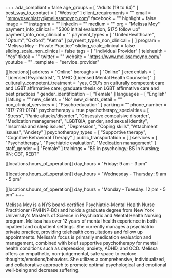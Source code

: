 +++
ada_compliant = false
age_groups = [ "Adults (19 to 64)" ]
best_way_to_contact = [ "Website" ]
client_requirements = ""
email = "mmoypsychiatry@melissamoynp.com"
facebook = ""
highlight = false
image = ""
instagram = ""
linkedin = ""
medium = ""
org = "Melissa Moy"
payment_info_clinical = "$300 initial evaluation, $175 follow up"
payment_info_non_clinical = ""
payment_types = [ "UnitedHealthcare", "Optum", "Oxford", "Aetna" ]
payment_types_non_clinical = [ ]
program = "Melissa Moy - Private Practice"
sliding_scale_clinical = false
sliding_scale_non_clinical = false
tags = [ "Individual Provider" ]
telehealth = "Yes"
tiktok = ""
twitter = ""
website = "https://www.melissamoynp.com/"
youtube = ""
_template = "service_provider"

[[locations]]
address = "Online"
boroughs = [ "Online" ]
credentials = [
  "Licensed Psychiatrist",
  "LMHC (Licensed Mental Health Counselor)"
]
culturally_competent_treatment = "yes, CEU's on culturally competent care and LGBT affirmative care; graduate thesis on LGBT affirmative care and best practices "
gender_identification = [ "Female" ]
languages = [ "English" ]
latLng = ""
new_clients = "No"
new_clients_detail = ""
non_clinical_services = [ "Psychoeducation" ]
parking = ""
phone_number = "917-791-0174"
psychotherapy = true
psychotherapy_specialties = [
  "Stress",
  "Panic attacks/disorder",
  "Obsessive compulsive disorder",
  "Medication management",
  "LGBTQIA, gender, and sexual identity",
  "Insomnia and sleep issues",
  "Depression",
  "Coping skills",
  "Attachment issues",
  "Anxiety"
]
psychotherapy_types = [ "Supportive therapy", "Cognitive Behavioral Therapy" ]
public_transportation = [ ]
services = [
  "Psychotherapy",
  "Psychiatric evaluation",
  "Medication management"
]
staff_gender = [ "Female" ]
trainings = "BS in psychology; BS in Nursing; RN; CBT, REBT"

  [[locations.hours_of_operation]]
  day_hours = "Friday: 9 am - 3 pm"

  [[locations.hours_of_operation]]
  day_hours = "Wednesday - Thursday: 9 am - 5 pm"

  [[locations.hours_of_operation]]
  day_hours = "Monday - Tuesday: 12 pm - 5 pm"
+++

Melissa Moy is a NYS board-certified Psychiatric-Mental Health Nurse Practitioner (PMHNP-BC) and holds a graduate degree from New York University's Master’s of Science in Psychiatric and Mental Health Nursing program. Melissa has over 12 years of mental health experience in both inpatient and outpatient settings. She currently manages a psychiatric private practice, providing telehealth consultations and follow up appointments. Melissa's focus is primarily medication evaluation and management, combined with brief supportive psychotherapy for mental health conditions such as depression, anxiety, ADHD, and OCD. Melissa offers an empathetic, non-judgemental, safe space to explore thoughts/emotions/behaviors. She utilizes a comprehensive, individualized, and collaborative approach to promote optimal psychological and emotional well-being and decrease suffering.
